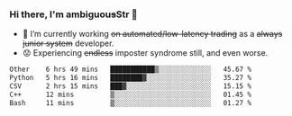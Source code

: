 ### Hi there, I'm ambiguou~~s~~Str 👋

<!--
**ambiguoustexture/ambiguoustexture** is a ✨ _special_ ✨ repository because its `README.md` (this file) appears on your GitHub profile.

Here are some ideas to get you started:
-->
- 🔭 I’m currently working ~~on automated/low-latency trading~~ as a ~~always junior system~~ developer.
- :worried: Experiencing ~~endless~~ imposter syndrome still, and even worse.

<!--START_SECTION:waka-->

```txt
Other    6 hrs 49 mins   ███████████▒░░░░░░░░░░░░░   45.67 %
Python   5 hrs 16 mins   ████████▓░░░░░░░░░░░░░░░░   35.27 %
CSV      2 hrs 15 mins   ███▓░░░░░░░░░░░░░░░░░░░░░   15.15 %
C++      12 mins         ▒░░░░░░░░░░░░░░░░░░░░░░░░   01.45 %
Bash     11 mins         ▒░░░░░░░░░░░░░░░░░░░░░░░░   01.27 %
```

<!--END_SECTION:waka-->
